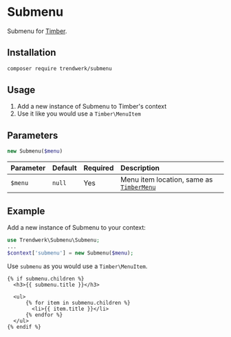 # Submenu
Submenu for [Timber](https://github.com/timber/timber).

## Installation
```sh
composer require trendwerk/submenu
```

## Usage
1. Add a new instance of Submenu to Timber's context
2. Use it like you would use a `Timber\MenuItem`

## Parameters

```php
new Submenu($menu)
````

| Parameter | Default | Required | Description |
| :--- | :--- | :--- | :--- |
| `$menu` | `null` | Yes | Menu item location, same as [`TimberMenu`](https://github.com/timber/timber/wiki/TimberMenu#initialize)

## Example

Add a new instance of Submenu to your context:
```php
use Trendwerk\Submenu\Submenu;
...
$context['submenu'] = new Submenu($menu);
```

Use `submenu` as you would use a `Timber\MenuItem`.
```twig
{% if submenu.children %}
  <h3>{{ submenu.title }}</h3>

  <ul>
	  {% for item in submenu.children %}
	  	<li>{{ item.title }}</li>
	  {% endfor %}
  </ul>
{% endif %}
```
